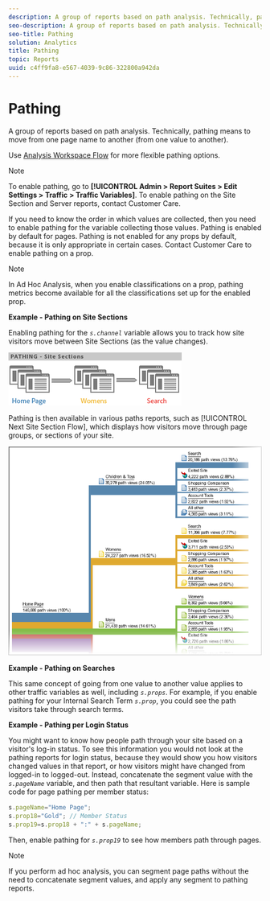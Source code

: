 ```yaml
---
description: A group of reports based on path analysis. Technically, pathing means to move from one page name to another (from one value to another).
seo-description: A group of reports based on path analysis. Technically, pathing means to move from one page name to another (from one value to another).
seo-title: Pathing
solution: Analytics
title: Pathing
topic: Reports
uuid: c4ff9fa8-e567-4039-9c86-322800a942da
---
```


# Pathing

A group of reports based on path analysis. Technically, pathing means to move from one page name to another (from one value to another).

Use [Analysis Workspace Flow](https://marketing.adobe.com/resources/help/en_US/analytics/analysis-workspace/flow.html) for more flexible pathing options.

>[!NOTE]
>
>To enable pathing, go to **[!UICONTROL Admin > Report Suites > Edit Settings > Traffic > Traffic Variables]**. To enable pathing on the Site Section and Server reports, contact Customer Care.

If you need to know the order in which values are collected, then you need to enable pathing for the variable collecting those values. Pathing is enabled by default for pages. Pathing is not enabled for any props by default, because it is only appropriate in certain cases. Contact Customer Care to enable pathing on a prop.

>[!NOTE]
>
>In Ad Hoc Analysis, when you enable classifications on a prop, pathing metrics become available for all the classifications set up for the enabled prop.

**Example - Pathing on Site Sections**

Enabling pathing for the *`s.channel`* variable allows you to track how site visitors move between Site Sections (as the value changes).

![](assets/path_sections.png)

Pathing is then available in various paths reports, such as [!UICONTROL Next Site Section Flow], which displays how visitors move through page groups, or sections of your site.

![](assets/paths_report.png)

**Example - Pathing on Searches**

This same concept of going from one value to another value applies to other traffic variables as well, including *`s.props`*. For example, if you enable pathing for your Internal Search Term *`s.prop`*, you could see the path visitors take through search terms.

**Example - Pathing per Login Status**

You might want to know how people path through your site based on a visitor's log-in status. To see this information you would not look at the pathing reports for login status, because they would show you how visitors changed values in that report, or how visitors might have changed from logged-in to logged-out. Instead, concatenate the segment value with the *`s.pageName`* variable, and then path that resultant variable. Here is sample code for page pathing per member status:

```js
s.pageName="Home Page"; 
s.prop18="Gold"; // Member Status 
s.prop19=s.prop18 + ":" + s.pageName;
```

Then, enable pathing for *`s.prop19`* to see how members path through pages.

>[!NOTE]
>
>If you perform ad hoc analysis, you can segment page paths without the need to concatenate segment values, and apply any segment to pathing reports.

